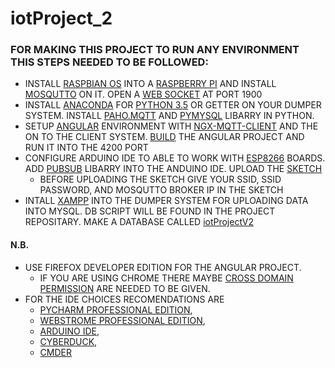 # iotProject_2
### FOR MAKING THIS PROJECT TO RUN ANY ENVIRONMENT THIS STEPS NEEDED TO BE FOLLOWED:
- INSTALL [RASPBIAN OS](https://www.raspberrypi.org/downloads/raspbian/) INTO A [RASPBERRY PI](http://bdspeedytech.com/index.php?route=product/product&product_id=2674&search=RASPBERRY+PI) AND INSTALL [MOSQUTTO](https://www.instructables.com/id/Installing-MQTT-BrokerMosquitto-on-Raspberry-Pi/) ON IT. OPEN A [WEB SOCKET](https://xperimentia.com/2015/08/20/installing-mosquitto-mqtt-broker-on-raspberry-pi-with-websockets/) AT PORT 1900
- INSTALL [ANACONDA](https://www.anaconda.com/download/) FOR [PYTHON 3.5](https://repo.anaconda.com/archive/Anaconda3-5.3.1-Windows-x86_64.exe) OR GETTER ON YOUR DUMPER SYSTEM. INSTALL [PAHO.MQTT](https://anaconda.org/wheeler-microfluidics/paho-mqtt) AND [PYMYSQL](https://pypi.org/project/PyMySQL/) LIBARRY IN PYTHON.
- SETUP [ANGULAR](https://angular.io/guide/quickstart) ENVIRONMENT WITH [NGX-MQTT-CLIENT](https://www.npmjs.com/package/ngx-mqtt-client) AND THE ON TO THE CLIENT SYSTEM. [BUILD](https://github.com/extinctCoder/iotProject_2/blob/master/angular.md) THE ANGULAR PROJECT AND RUN IT INTO THE 4200 PORT
- CONFIGURE ARDUINO IDE TO ABLE TO WORK WITH [ESP8266](https://arduino-esp8266.readthedocs.io/en/2.4.2/) BOARDS. ADD [PUBSUB](https://github.com/knolleary/pubsubclient) LIBARRY INTO THE ANDUINO IDE. UPLOAD THE [SKETCH](https://github.com/extinctCoder/iotProject_2/blob/master/Arduino/iotProjectV2.01/iotProjectV2.01.ino)
  - BEFORE UPLOADING THE SKETCH GIVE YOUR SSID, SSID PASSWORD, AND MOSQUTTO BROKER IP IN THE SKETCH
- INTALL [XAMPP](https://www.apachefriends.org/download.html) INTO THE DUMPER SYSTEM FOR UPLOADING DATA INTO MYSQL. DB SCRIPT WILL BE FOUND IN THE PROJECT REPOSITARY. MAKE A DATABASE CALLED [iotProjectV2](https://github.com/extinctCoder/iotProject_2/blob/master/dataDumper/iotprojectv2.sql)

#### N.B.
- USE FIREFOX DEVELOPER EDITION FOR THE ANGULAR PROJECT.
  - IF YOU ARE USING CHROME THERE MAYBE [CROSS DOMAIN PERMISSION](https://chrome.google.com/webstore/detail/allow-control-allow-origi/nlfbmbojpeacfghkpbjhddihlkkiljbi?hl=en) ARE NEEDED TO BE GIVEN.
- FOR THE IDE CHOICES RECOMENDATIONS ARE
  - [PYCHARM PROFESSIONAL EDITION](https://www.jetbrains.com/pycharm/download/#section=windows), 
  - [WEBSTROME PROFESSIONAL EDITION](https://www.jetbrains.com/webstorm/download/#section=windows), 
  - [ARDUINO IDE](https://www.arduino.cc/en/Main/Software),
  - [CYBERDUCK](https://cyberduck.io/), 
  - [CMDER](http://cmder.net/)
